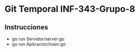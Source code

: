 # Git Temporal INF-343-Grupo-8

## Instrucciones
* go run Servidor/server.go
* go run Aplicacion/main.go
